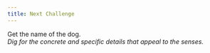 ```yaml
---
title: Next Challenge
---
```


Get the name of the dog.  
_Dig for the concrete and specific details that appeal to the senses._
